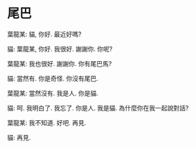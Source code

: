 尾巴
=====


葉龍某: 貓, 你好. 最近好嗎?


貓: 葉龍某, 你好. 我很好. 謝謝你. 你呢?


葉龍某: 我也很好. 謝謝你. 你有尾巴馬?


貓: 當然有. 你是奇怪. 你沒有尾巴.


葉龍某: 當然沒有. 我是人. 你是貓.


貓: 呵. 我明白了. 我忘了. 你是人. 我是貓. 為什麼你在我一起說對話?


葉龍某: 我不知道. 好吧. 再見.


貓: 再見.

